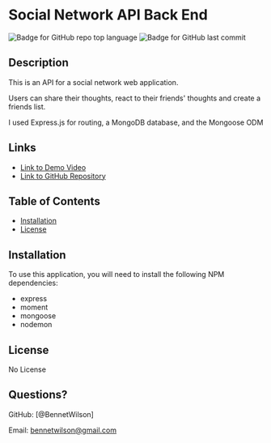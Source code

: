 # Social Network API Back End
  ![Badge for GitHub repo top language](https://img.shields.io/github/languages/top/BennetWilson/social-network-api?style=flat&logo=appveyor) ![Badge for GitHub last commit](https://img.shields.io/github/last-commit/BennetWilson/social-network-api?style=flat&logo=appveyor)
  

  
  
  ## Description 
  
  This is an API for a social network web application.

  Users can share their thoughts, react to their friends' thoughts and create a friends list.

  I used Express.js for routing, a MongoDB database, and the Mongoose ODM




  ## Links
 * [Link to Demo Video](https://vimeo.com/675713919)
 * [Link to GitHub Repository](https://github.com/BennetWilson/social-network-api)
  ## Table of Contents
  * [Installation](#installation)
  * [License](#license)
  
  ## Installation
  
  To use this application, you will need to install the following NPM dependencies:
  * express
  * moment
  * mongoose
  * nodemon
  
  
  
  ## License

No License
  
  
  
  
  ## Questions?
 
  GitHub: [@BennetWilson]
  
  Email: bennetwilson@gmail.com
  